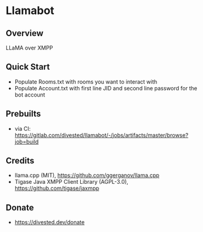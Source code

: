 Llamabot
=======

Overview
--------
LLaMA over XMPP

Quick Start
-----------
- Populate Rooms.txt with rooms you want to interact with
- Populate Account.txt with first line JID and second line password for the bot account

Prebuilts
---------
- via CI: https://gitlab.com/divested/llamabot/-/jobs/artifacts/master/browse?job=build

Credits
-------
- llama.cpp (MIT), https://github.com/ggerganov/llama.cpp
- Tigase Java XMPP Client Library (AGPL-3.0), https://github.com/tigase/jaxmpp

Donate
-------
- https://divested.dev/donate
